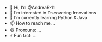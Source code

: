 - 👋 Hi, I’m @AndreaR-11
- 👀 I’m interested in Discovering Innovations.
- 🌱 I’m currently learning Python & Java
- 📫 How to reach me ...
- 😄 Pronouns: ...
- ⚡ Fun fact: ...

<!---
AndreaR-11/AndreaR-11 is a ✨ special ✨ repository because its `README.md` (this file) appears on your GitHub profile.
You can click the Preview link to take a look at your changes.
--->
